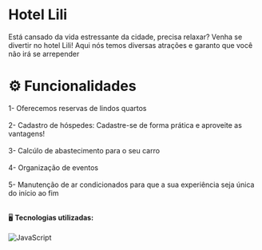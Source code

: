 # Hotel Lili
Está cansado da vida estressante da cidade, precisa relaxar? Venha se divertir no hotel Lili! Aqui nós temos diversas atrações e garanto que você não irá se arrepender 

# ⚙ Funcionalidades 
1- Oferecemos reservas de lindos quartos <br><br>
2- Cadastro de hóspedes: Cadastre-se de forma prática e aproveite as vantagens! <br><br>
3- Calcúlo de abastecimento para o seu carro  <br><br>
4- Organização de eventos <br><br>
5- Manutenção de ar condicionados para que a sua experiência seja única do início ao fim <br><br>


🖥️ **Tecnologias utilizadas:**<br><br>
<img align="center" src="https://img.shields.io/badge/JavaScript-F7DF1E?style=for-the-badge&logo=javascript&logoColor=black" alt="JavaScript" title="JavaScript">
